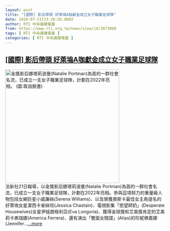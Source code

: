 ```yaml
---
layout: post
title: "[國際] 影后帶頭 好萊塢A咖獻金成立女子職業足球隊"
date: 2020-07-21T23:28:56.000Z
author: RTI 中央廣播電臺
from: https://www.rti.org.tw/news/view/id/2073008
tags: [ RTI 中央廣播電臺 ]
categories: [ RTI 中央廣播電臺 ]
---
```

<!--1595374136000-->
[[國際] 影后帶頭 好萊塢A咖獻金成立女子職業足球隊](https://www.rti.org.tw/news/view/id/2073008)
------

<div>
<img src="https://static.rti.org.tw/assets/thumbnails/2020/07/22/cae261ab24e6e90a96a464b1f1c479f2.jpg" width="360" alt="金獎影后娜塔莉波曼(Natalie Portman)為首的一群社會名流，已成立一支女子職業足球隊，計劃在2022年亮相。 (圖:取自臉書)" title="金獎影后娜塔莉波曼(Natalie Portman)為首的一群社會名流，已成立一支女子職業足球隊，計劃在2022年亮相。 (圖:取自臉書)"><br>法新社21日報導，以金獎影后娜塔莉波曼(Natalie Portman)為首的一群社會名流，已成立一支女子職業足球隊，計劃在2022年亮相。參與這項努力的重量級人物包括女網巨星小威廉絲(Serena Williams)、以及榮獲奧斯卡最佳女主角提名的好萊塢女星潔西卡雀絲坦(Jessica Chastain)、電視影集「慾望師奶」(Desperate Housewives)女星伊娃朗格利亞(Eva Longoria)、獲得金球獎和艾美獎肯定的艾美莉卡弗瑞娜(America Ferrera)、還有演出「雙面女間諜」(Alias)的珍妮佛嘉娜(Jennifer...<a target="_blank" href="https://www.rti.org.tw/news/view/id/2073008">...more</a>
</div>

